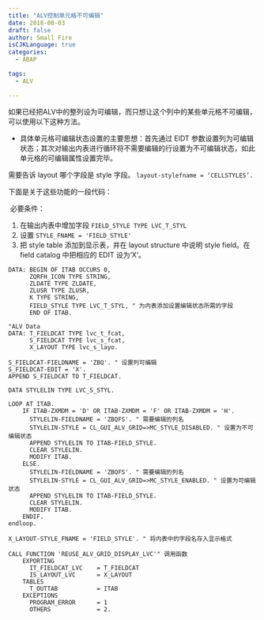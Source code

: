 ```yaml
---
title: "ALV控制单元格不可编辑"
date: 2018-08-03
draft: false
author: Small Fire
isCJKLanguage: true
categories: 
  - ABAP

tags: 
  - ALV

---
```




如果已经把ALV中的整列设为可编辑，而只想让这个列中的某些单元格不可编辑，可以使用以下这种方法。

- 具体单元格可编辑状态设置的主要思想：首先通过 EIDT 参数设置列为可编辑状态；其次对输出内表进行循环将不需要编辑的行设置为不可编辑状态，如此单元格的可编辑属性设置完毕。

需要告诉 layout 哪个字段是 style 字段。
`layout-stylefname = ‘CELLSTYLES’.`

下面是关于这些功能的一段代码：

​	必要条件：

1. 在输出内表中增加字段 `FIELD_STYLE TYPE LVC_T_STYL`
2. 设置 `STYLE_FNAME = 'FIELD_STYLE'`
3. 把 style table 添加到显示表，并在 layout structure 中说明 style field。在 field catalog 中把相应的 EDIT 设为‘X’。



```JS
DATA: BEGIN OF ITAB OCCURS 0,
      ZQRFH_ICON TYPE STRING,
      ZLDATE TYPE ZLDATE,
      ZLUSR TYPE ZLUSR,
      K TYPE STRING,
      FIELD_STYLE TYPE LVC_T_STYL, " 为内表添加设置编辑状态所需的字段  
      END OF ITAB.

"ALV Data
DATA: T_FIELDCAT TYPE lvc_t_fcat,
      S_FIELDCAT TYPE lvc_s_fcat,
      X_LAYOUT TYPE lvc_s_layo.
      
S_FIELDCAT-FIELDNAME = 'ZBQ'. " 设置列可编辑
S_FIELDCAT-EDIT = 'X'.
APPEND S_FIELDCAT TO T_FIELDCAT.

DATA STYLELIN TYPE LVC_S_STYL.

LOOP AT ITAB.
    IF ITAB-ZXMDM = 'D' OR ITAB-ZXMDM = 'F' OR ITAB-ZXMDM = 'H'.
      STYLELIN-FIELDNAME = 'ZBQFS'. " 需要编辑的列名
      STYLELIN-STYLE = CL_GUI_ALV_GRID=>MC_STYLE_DISABLED. " 设置为不可编辑状态
      APPEND STYLELIN TO ITAB-FIELD_STYLE.
      CLEAR STYLELIN.
      MODIFY ITAB.
    ELSE.
	  STYLELIN-FIELDNAME = 'ZBQFS'. " 需要编辑的列名
	  STYLELIN-STYLE = CL_GUI_ALV_GRID=>MC_STYLE_ENABLED. " 设置为可编辑状态
	  APPEND STYLELIN TO ITAB-FIELD_STYLE.
      CLEAR STYLELIN.
      MODIFY ITAB.
    ENDIF.
endloop.

X_LAYOUT-STYLE_FNAME = 'FIELD_STYLE'. " 将内表中的字段名存入显示格式

CALL FUNCTION 'REUSE_ALV_GRID_DISPLAY_LVC'" 调用函数
    EXPORTING
      IT_FIELDCAT_LVC    = T_FIELDCAT
      IS_LAYOUT_LVC      = X_LAYOUT
    TABLES
      T_OUTTAB           = ITAB
    EXCEPTIONS
      PROGRAM_ERROR      = 1
      OTHERS             = 2.
```





